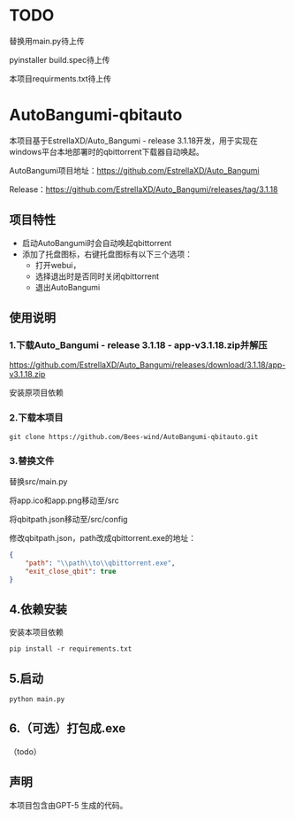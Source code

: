 # TODO

替换用main.py待上传

pyinstaller build.spec待上传

本项目requirments.txt待上传

# AutoBangumi-qbitauto

本项目基于EstrellaXD/Auto_Bangumi - release 3.1.18开发，用于实现在windows平台本地部署时的qbittorrent下载器自动唤起。

AutoBangumi项目地址：https://github.com/EstrellaXD/Auto_Bangumi

Release：https://github.com/EstrellaXD/Auto_Bangumi/releases/tag/3.1.18

## 项目特性

- 启动AutoBangumi时会自动唤起qbittorrent
- 添加了托盘图标，右键托盘图标有以下三个选项：
  - 打开webui，
  - 选择退出时是否同时关闭qbittorrent
  - 退出AutoBangumi

## 使用说明

### 1.下载Auto_Bangumi - release 3.1.18 - app-v3.1.18.zip并解压

https://github.com/EstrellaXD/Auto_Bangumi/releases/download/3.1.18/app-v3.1.18.zip

安装原项目依赖

### 2.下载本项目

```
git clone https://github.com/Bees-wind/AutoBangumi-qbitauto.git
```

### 3.替换文件

替换src/main.py

将app.ico和app.png移动至/src

将qbitpath.json移动至/src/config

修改qbitpath.json，path改成qbittorrent.exe的地址：

```json
{
    "path": "\\path\\to\\qbittorrent.exe",
    "exit_close_qbit": true
}
```

## 4.依赖安装

安装本项目依赖

```
pip install -r requirements.txt
```

## 5.启动

```
python main.py
```

## 6.（可选）打包成.exe

（todo）

## 声明

本项目包含由GPT-5 生成的代码。
